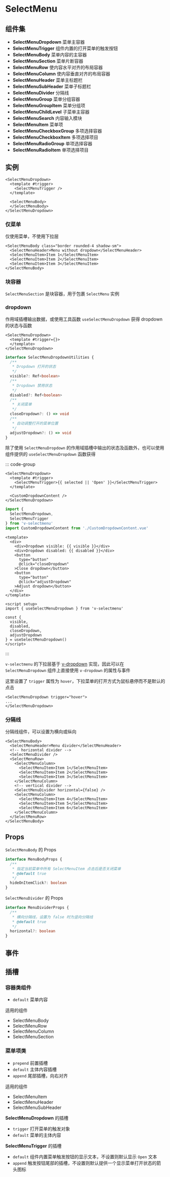 # SelectMenu

## 组件集

- **SelectMenuDropdown** 菜单主容器
- **SelectMenuTrigger** 组件内置的打开菜单的触发按钮
- **SelectMenuBody** 菜单内容的主容器
- **SelectMenuSection** 菜单片断容器
- **SelectMenuRow** 使内容水平对齐的布局容器
- **SelectMenuColumn** 使内容垂直对齐的布局容器
- **SelectMenuHeader** 菜单主标题栏
- **SelectMenuSubHeader** 菜单子标题栏
- **SelectMenuDivider** 分隔线
- **SelectMenuGroup** 菜单分组容器
- **SelectMenuGroupItem** 菜单分组项
- **SelectMenuChildLevel** 子菜单主容器
- **SelectMenuSearch** 内容输入模块
- **SelectMenuItem** 菜单项
- **SelectMenuCheckboxGroup** 多项选择容器
- **SelectMenuCheckboxItem** 多项选择项目
- **SelectMenuRadioGroup** 单项选择容器
- **SelectMenuRadioItem** 单项选择项目

## 实例

<script setup>
import {
  SelectMenuBase,
  MenuWithoutDropdown,
  MenuDivider
} from '@/script/select-menu'
import { useData } from 'vitepress'

const { lang } = useData()
</script>

```vue-html
<SelectMenuDropdown>
  <template #trigger>
    <SelectMenuTrigger />
  </template>

  <SelectMenuBody>
  </SelectMenuBody>
</SelectMenuDropdown>
```

### 仅菜单

仅使用菜单，不使用下拉层

<MenuWithoutDropdown />

```vue-html
<SelectMenuBody class="border rounded-4 shadow-sm">
  <SelectMenuHeader>Menu without dropdown</SelectMenuHeader>
  <SelectMenuItem>Item 1</SelectMenuItem>
  <SelectMenuItem>Item 2</SelectMenuItem>
  <SelectMenuItem>Item 3</SelectMenuItem>
</SelectMenuBody>
```

### 块容器

`SelectMenuSection` 是块容器，用于包裹 `SelectMenu` 实例

### dropdown

作用域插槽输出数据，或使用工具函数 `useSelectMenuDropdown` 获得 dropdown 的状态与函数

```vue-html
<SelectMenuDropdown>
  <template #trigger={}>
  </template>
</SelectMenuDropdown>
```

```ts
interface SelectMenuDropdownUtilities {
  /**
   * Dropdown 打开的状态
   */
  visible?: Ref<boolean>
  /**
   * Dropdown 禁用状态
   */
  disabled?: Ref<boolean>
  /**
   * 关闭菜单
   */
  closeDropdown?: () => void
  /**
   * 自动调整打开的菜单位置
   */
  adjustDropdown?: () => void
}
```

除了使用 `SelectMenuDropdown` 的作用域插槽中输出的状态及函数外，也可以使用组件提供的 `useSelectMenuDropdown` 函数获得

::: code-group

```vue-html
<SelectMenuDropdown>
  <template #trigger>
    <SelectMenuTrigger>{{ selected || 'Open' }}</SelectMenuTrigger>
  </template>

  <CustomDropdownContent />
</SelectMenuDropdown>
```

```js
import {
  SelectMenuDropdown,
  SelectMenuTrigger
} from 'v-selectmenu'
import CustomDropdownContent from './CustomDropdownContent.vue'
```

```vue [CustomDropdownContent.vue]
<template>
  <div>
    <div>Dropdown visible: {{ visible }}</div>
    <div>Dropdown disabled: {{ disabled }}</div>
    <button
      type="button"
      @click="closeDropdown"
    >Close dropdown</button>
    <button
      type="button"
      @click="adjustDropdown"
    >Adjust dropdown</button>
  </div>
</template>

<script setup>
import { useSelectMenuDropdown } from 'v-selectmenu'

const {
  visible,
  disabled,
  closeDropdown,
  adjustDropdown
} = useSelectMenuDropdown()
</script>
```

:::

`v-selectmenu` 的下拉层基于 [v-dropdown](/cn/dropdown/) 实现，因此可以在 `SelectMenuDropdown` 组件上直接使用 `v-dropdown` 的属性与事件

<SelectMenuBase trigger="hover" />

这里设置了 `trigger` 属性为 `hover`，下拉菜单的打开方式为鼠标悬停而不是默认的点击

```vue-html
<SelectMenuDropdown trigger="hover">
...
</SelectMenuDropdown>
```

### 分隔线

分隔线组件，可以设置为横向或纵向

<MenuDivider />

```vue-html
<SelectMenuBody>
  <SelectMenuHeader>Menu divider</SelectMenuHeader>
  <!-- horizontal divider -->
  <SelectMenuDivider />
  <SelectMenuRow>
    <SelectMenuColumn>
      <SelectMenuItem>Item 1</SelectMenuItem>
      <SelectMenuItem>Item 2</SelectMenuItem>
      <SelectMenuItem>Item 3</SelectMenuItem>
    </SelectMenuColumn>
    <!-- vertical divider -->
    <SelectMenuDivider horizontal={false} />
    <SelectMenuColumn>
      <SelectMenuItem>Item 4</SelectMenuItem>
      <SelectMenuItem>Item 5</SelectMenuItem>
      <SelectMenuItem>Item 6</SelectMenuItem>
    </SelectMenuColumn>
  </SelectMenuRow>
</SelectMenuBody>
```

## Props

`SelectMenuBody` 的 Props

```ts
interface MenuBodyProps {
  /**
   * 指定当前菜单中所有 SelectMenuItem 点击后是否关闭菜单
   * @default true
   */
  hideOnItemClick?: boolean
}
```

`SelectMenuDivider` 的 Props

```ts
interface MenuDividerProps {
  /**
   * 横向分隔线，设置为 false 时为竖向分隔线
   * @default true
   */
  horizontal?: boolean
}
```

## 事件

## 插槽

### 容器类组件

- `default` 菜单内容

适用的组件

- SelectMenuBody
- SelectMenuRow
- SelectMenuColumn
- SelectMenuSection

### 菜单项类

- `prepend` 前置插槽
- `default` 主体内容插槽
- `append` 尾部插槽，向右对齐

适用的组件

- SelectMenuItem
- SelectMenuHeader
- SelectMenuSubHeader

**SelectMenuDropdown** 的插槽

- `trigger` 打开菜单的触发对象
- `default` 菜单的主体内容

**SelectMenuTrigger** 的插槽

- `default` 组件内置菜单触发按钮的显示文本，不设置则默认显示 `Open` 文本
- `append` 触发按钮尾部的插槽，不设置则默认提供一个显示菜单打开状态的箭头图标
